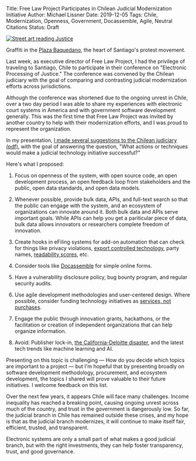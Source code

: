 Title: Free Law Project Participates in Chilean Judicial Modernization Initiative
Author: Michael Lissner
Date: 2019-12-05
Tags: Chile, Modernization, Openness, Government, Docassemble, Agile, Neutral Citations
Status: Draft


<div class="right-image">
    <a href="{filename}/images/chile-justice.jpeg">
      <img src="{filename}/images/chile-justice-thumb.jpeg"
           alt="Street art reading Justice"
           class="img-responsive border">
    </a>
    <p class="caption">Graffiti in the <a href="https://goo.gl/maps/VKyfvJhoZ6tc6ASB9">Plaza Baquedano</a>, the heart of Santiago's protest movement.</p>
</div>

Last week, as executive director of Free Law Project, I had the privilege of traveling to Santiago, Chile to participate in their conference on "Electronic Processing of Justice." The conference was convened by the Chilean judiciary with the goal of comparing and contrasting judicial modernization efforts across jurisdictions. 

Although the conference was shortened due to the ongoing unrest in Chile, over a two day period I was able to share my experiences with electronic court systems in America and with government software development generally. This was the first time that Free Law Project was invited by another country to help with their modernization efforts, and I was proud to represent the organization.

In my presentation, [I made several suggestions to the Chilean judiciary (pdf)][pdf], with the goal of answering the question, "What actions or techniques would make a judicial technology initiative successful?"

Here's what I proposed: 

1. Focus on openness of the system, with open source code, an open development process, an open feedback loop from stakeholders and the public, open data standards, and open data models.

1. Whenever possible, provide bulk data, APIs, and full-text search so that the public can engage with the system, and an ecosystem of organizations can innovate around it. Both bulk data and APIs serve important goals. While APIs can help you get a pariticular piece of data, bulk data allows innovators or researchers complete freedom of innovation.

1. Create hooks in eFiling systems for add-on automation that can check for things like privacy violations, [export controlled technology][export], party names, [readability scores][read], etc.

1. Consider tools like [Docassemble][da] for simple online forms.

1. Have a vulnerability disclosure policy, bug bounty program, and regular security audits.

1. Use agile development methodologies and user-centered design. Where possible, consider funding technology initiatives as [services, not purchases][service-not-purchase].

1. Engage the public through innovation grants, hackathons, or the facilitation or creation of independent organizations that can help organize information.

1. Avoid: Publisher lock-in, [the California-Deloitte disaster][ca], and the latest tech trends like machine learning and AI.

Presenting on this topic is challenging &mdash; How do you decide which topics are important to a project &mdash; but I'm hopeful that by presenting broadly on software development methodology, procurement, and ecosystem development, the topics I shared will prove valuable to their future initiatives. I welcome feedback on this list.

Over the next few years, it appears Chile will face many challenges. Income inequality has reached a breaking point, causing ongoing unrest across much of the country, and trust in the government is dangerously low. So far, the judicial branch in Chile has remained outside these crises, and my hope is that as the judicial branch modernizes, it will continue to make itself fair, efficient, trusted, and transparent. 

Electronic systems are only a small part of what makes a good judicial branch, but with the right investments, they can help foster transparency, trust, and good governance.



[read]: https://en.wikipedia.org/wiki/Flesch%E2%80%93Kincaid_readability_tests
[export]: https://www.everycrsreport.com/reports/R41916.html
[pdf]: {filename}/pdf/chile-modernization.pdf
[service-not-purchase]: https://18f.gsa.gov/2019/08/20/an-agile-software-development-solicitation-guide/
[da]: https://docassemble.org/
[ca]: https://www.zdnet.com/article/california-abandons-2-billion-court-management-system/
